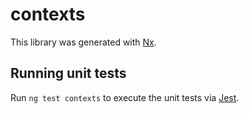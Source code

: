 # contexts

This library was generated with [Nx](https://nx.dev).

## Running unit tests

Run `ng test contexts` to execute the unit tests via [Jest](https://jestjs.io).
